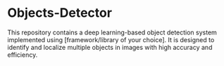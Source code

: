 # Objects-Detector

This repository contains a deep learning-based object detection system implemented using [framework/library of your choice]. It is designed to identify and localize multiple objects in images with high accuracy and efficiency.
